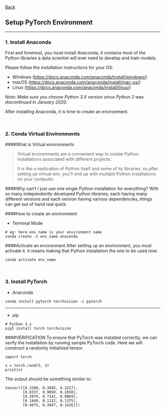 [Back](README.md)

## Setup PyTorch Environment

<hr>

### 1. Install Anaconda

First and foremost, you must install Anaconda, it contains most of the Python libraries a data scientist will ever need to develop and train models.

Please follow the installation instructions for your OS:

- Windows (https://docs.anaconda.com/anaconda/install/windows/)
- macOS (https://docs.anaconda.com/anaconda/install/mac-os/)
- Linux (https://docs.anaconda.com/anaconda/install/linux/)

_Note: Make sure you choose Python 3.X version since Python 2 was discontinued in January 2020._

After installing Anaconda, it is time to create an environment.

&nbsp;

### 2. Conda Virtual Environments

####What is Virtual environments

> Virtual environments are a convenient way to isolate Python installations associated with different projects.
>
> It is like a replication of Python itself and some of its libraries, so,after setting up virtual env, you’ll end up with multiple Python installations on your computer.

####Why can’t I just use one single Python installation for everything?
With so many independently developed Python libraries, each having many different versions and each version having various dependencies, things can get out of hand real quick.

####How to create an environment

- Terminal Mode

```
# eg: here env_name is your environment name
conda create -n env_name anaconda
```

####Activate an environment
After setting up an environment, you must activate it.
It means making that Python installation the one to be used now.

```
conda activate env_name
```

&nbsp;

### 3. Install PyTorch

- Anaconda

```
conda install pytorch torchvision -c pytorch
```

<hr>

- pip

```
# Python 3.x
pip3 install torch torchvision
```

####VERIFICATION
To ensure that PyTorch was installed correctly, we can verify the installation by running sample PyTorch code. Here we will construct a randomly initialized tensor.

```
import torch

x = torch.rand(5, 3)
print(x)
```

The output should be something similar to:

```
tensor([[0.3380, 0.3845, 0.3217],
        [0.8337, 0.9050, 0.2650],
        [0.2979, 0.7141, 0.9069],
        [0.1449, 0.1132, 0.1375],
        [0.4675, 0.3947, 0.1426]])
```

